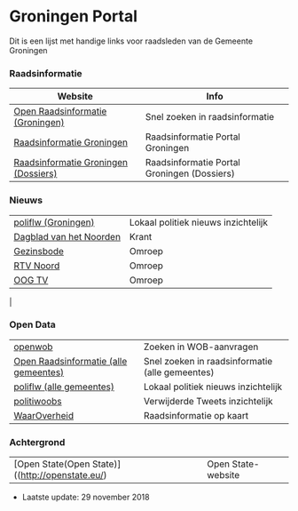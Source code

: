 # Groningen Portal

Dit is een lijst met handige links voor raadsleden van de Gemeente Groningen

### Raadsinformatie

| Website | Info |
| ------ | ------ |
|  [Open Raadsinformatie (Groningen)](https://zoek.openraadsinformatie.nl/#/g/groningen) | Snel zoeken in raadsinformatie |
|  [Raadsinformatie Groningen](https://groningen.raadsinformatie.nl) | Raadsinformatie Portal Groningen |
|  [Raadsinformatie Groningen (Dossiers)](https://groningen.raadsinformatie.nl) | Raadsinformatie Portal Groningen (Dossiers) |


### Nieuws

|||
| ------ | ------ | 
|  [poliflw (Groningen)](https://poliflw.nl/zoeken?location=Groningen) | Lokaal politiek nieuws inzichtelijk |  
[Dagblad van het Noorden](https://dvhn.nl) | Krant |
|  [Gezinsbode](https://gezinsbode.nl) | Omroep |
|  [RTV Noord](https://rtvnoord.nl) | Omroep |
|  [OOG TV](https://oogtv.nl) | Omroep |
|  
 
### Open Data

|||
| ------ | ------ |
| [openwob](https://www.openwob.nl) | Zoeken in WOB-aanvragen
|  [Open Raadsinformatie (alle gemeentes)](https://zoek.openraadsinformatie.nl) | Snel zoeken in raadsinformatie (alle gemeentes)|
| [poliflw (alle gemeentes)](https://poliflw.nl) | Lokaal politiek nieuws inzichtelijk |
| [politiwoobs](http://politwoops.eu/) | Verwijderde Tweets inzichtelijk |
| [WaarOverheid](https://app.waaroverheid.nl/WK001400) | Raadsinformatie op kaart |

### Achtergrond

|||
| ------ | ------ |
| [Open State(Open State)]((http://openstate.eu/) |  Open State-website

  - Laatste update: 29 november 2018
